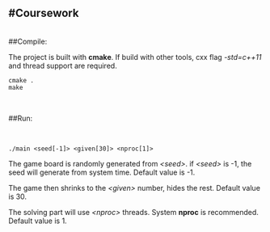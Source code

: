 #Coursework
----------
<br>
##Compile:

<br>

The project is built with **cmake**. If build with other tools, cxx flag *-std=c++11* and thread support are required.
```
cmake .
make
```

<br>

##Run:

<br>

```
./main <seed[-1]> <given[30]> <nproc[1]>

```

The game board is randomly generated from *&#60;seed&#62;*. if *&#60;seed&#62;* is -1, the seed will generate from system time. 
Default value is -1.

The game then shrinks to the *&#60;given&#62;* number, hides the rest. Default value is 30.

The solving part will use *&#60;nproc&#62;* threads. 
System **nproc** is recommended. Default value is 1.

